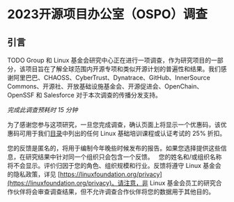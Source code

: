 # 2023开源项目办公室（OSPO）调查

## 引言

TODO Group 和 Linux 基金会研究中心正在进行一项调查，作为研究项目的一部分，该项目旨在了解全球范围内开源专项和类似开源计划的普遍性和结果。我们感谢阿里巴巴、CHAOSS、CyberTrust、Dynatrace、GitHub、InnerSource Commons、开源社、开放基础设施基金会、开源促进会、OpenChain、OpenSSF 和 Salesforce 对于本次调查的传播分发支持。

*完成此调查预耗时 15 分钟*

为了感谢您参与这项研究，一旦您完成调查，确认页面上将显示一个优惠码，该优惠码可用于我们[目录](https://training.linuxfoundation.org/full-catalog/)中列出的任何 Linux 基础培训课程或认证考试的 25% 折扣。

您的反馈是匿名的，将用于编制今年晚些时候发布的报告。如果您选择提供这些信息，在研究结果中针对同一个组织只会包含一个反馈。
 
您的姓名和/或组织名称将不会显示。评价归因于您的角色、组织规模和行业。反馈将遵守 Linux 基金会的隐私政策，详见 [https://linuxfoundation.org/privacy](https://linuxfoundation.org/privacy)。请注意，非 Linux 基金会员工的研究合作伙伴将会审查调查结果，但不允许调查合作伙伴将您的数据用于其他目的。
